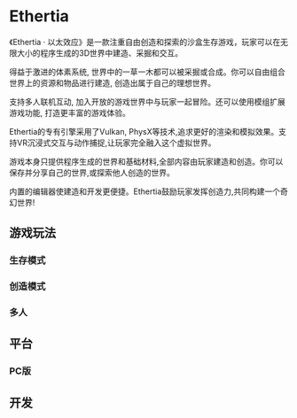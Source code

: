 
<!-- <img style="height: 200px; display: inline-block;" src="./showcase/res/Screen%20Shot%202023-04-03%20at%2012.00.07%20AM.png">  -->
<!-- <img style="height: 200px; display: inline-block;" src="./showcase/res/Screen%20Shot%202023-04-02%20at%2012.00.09%20PM.png"> -->
<!-- <img style="height: 200px; display: inline-block;" src="./showcase/res/Screen%20Shot%202023-04-01%20at%204.55.42%20PM.png"> -->

# Ethertia

《Ethertia · 以太效应》是一款注重自由创造和探索的沙盒生存游戏，玩家可以在无限大小的程序生成的3D世界中建造、采掘和交互。

得益于激进的体素系统, 世界中的一草一木都可以被采掘或合成。你可以自由组合世界上的资源和物品进行建造, 创造出属于自己的理想世界。

支持多人联机互动, 加入开放的游戏世界中与玩家一起冒险。还可以使用模组扩展游戏功能, 打造更丰富的游戏体验。

Ethertia的专有引擎采用了Vulkan, PhysX等技术,追求更好的渲染和模拟效果。支持VR沉浸式交互与动作捕捉,让玩家完全融入这个虚拟世界。

游戏本身只提供程序生成的世界和基础材料,全部内容由玩家建造和创造。你可以保存并分享自己的世界,或探索他人创造的世界。

内置的编辑器使建造和开发更便捷。Ethertia鼓励玩家发挥创造力,共同构建一个奇幻世界!



## 游戏玩法


### 生存模式

### 创造模式

### 多人


## 平台

### PC版

## 开发


